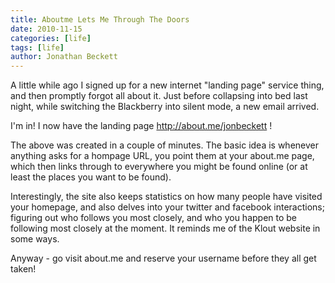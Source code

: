 ```yaml
---
title: Aboutme Lets Me Through The Doors
date: 2010-11-15
categories: [life]
tags: [life]
author: Jonathan Beckett
---
```


A little while ago I signed up for a new internet "landing page" service thing, and then promptly forgot all about it. Just before collapsing into bed last night, while switching the Blackberry into silent mode, a new email arrived.

I'm in! I now have the landing page http://about.me/jonbeckett !

The above was created in a couple of minutes. The basic idea is whenever anything asks for a hompage URL, you point them at your about.me page, which then links through to everywhere you might be found online (or at least the places you want to be found).

Interestingly, the site also keeps statistics on how many people have visited your homepage, and also delves into your twitter and facebook interactions; figuring out who follows you most closely, and who you happen to be following most closely at the moment. It reminds me of the Klout website in some ways.

Anyway - go visit about.me and reserve your username before they all get taken!